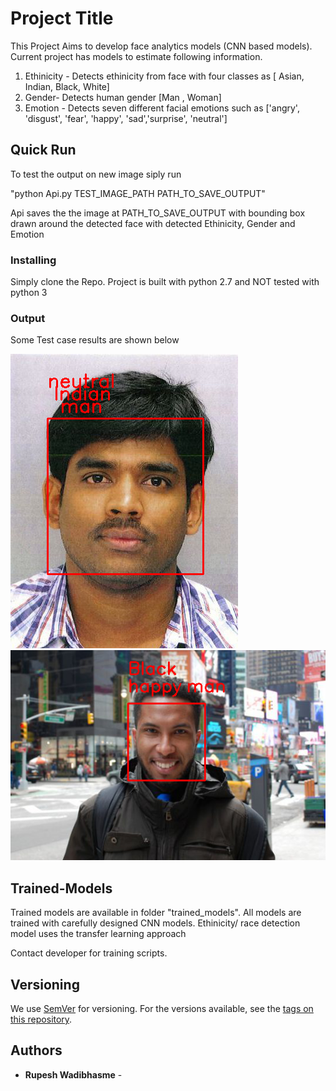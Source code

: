 # Project Title

This Project Aims to develop face analytics models (CNN based models). Current project has models to estimate following information.

1. Ethinicity - Detects ethinicity from face with four classes as  [ Asian, Indian, Black, White]
2. Gender- Detects human gender [Man , Woman]
3. Emotion - Detects seven different facial emotions such as ['angry', 'disgust', 'fear', 'happy', 'sad','surprise', 'neutral'] 

## Quick Run

To test the output on new image siply run

"python Api.py TEST_IMAGE_PATH   PATH_TO_SAVE_OUTPUT"

Api saves the the image at PATH_TO_SAVE_OUTPUT with bounding box drawn around the detected face with detected Ethinicity, Gender and Emotion 


### Installing

Simply clone the Repo. Project is built with python 2.7 and NOT tested with python 3


### Output 

Some Test case results are shown below

![Screenshot](images/pred_man.png)
![Screenshot](images/pred_coloured.png)

## Trained-Models

Trained models are available in folder "trained_models". All models are trained with carefully designed CNN models.
Ethinicity/ race detection model uses the transfer learning approach

Contact developer for training scripts.

## Versioning

We use [SemVer](http://semver.org/) for versioning. For the versions available, see the [tags on this repository](https://github.com/your/project/tags). 

## Authors

* **Rupesh Wadibhasme** - 



